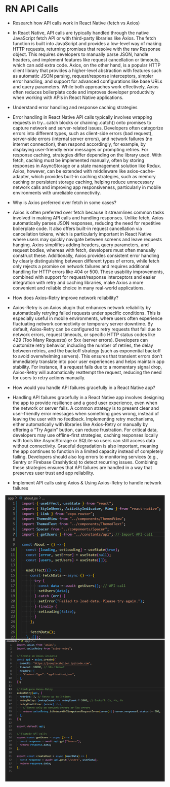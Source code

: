 # RN API Calls

- Research how API calls work in React Native (fetch vs Axios)

- In React Native, API calls are typically handled through the native JavaScript
  fetch API or with third-party libraries like Axios. The fetch function is
  built into JavaScript and provides a low-level way of making HTTP requests,
  returning promises that resolve with the raw Response object. This requires
  developers to manually parse JSON, handle headers, and implement features like
  request cancellation or timeouts, which can add extra code. Axios, on the
  other hand, is a popular HTTP client library that provides a higher-level
  abstraction with features such as automatic JSON parsing, request/response
  interceptors, simpler error handling, and support for advanced configurations
  like base URLs and query parameters. While both approaches work effectively,
  Axios often reduces boilerplate code and improves developer productivity when
  working with APIs in React Native applications.

- Understand error handling and response caching strategies

- Error handling in React Native API calls typically involves wrapping requests
  in try...catch blocks or chaining .catch() onto promises to capture network
  and server-related issues. Developers often categorize errors into different
  types, such as client-side errors (bad request), server-side errors (internal
  server errors), and network failures (no internet connection), then respond
  accordingly, for example, by displaying user-friendly error messages or
  prompting retries. For response caching, strategies differ depending on the
  library used. With fetch, caching must be implemented manually, often by
  storing responses in AsyncStorage or a state management solution like Redux.
  Axios, however, can be extended with middleware like axios-cache-adapter,
  which provides built-in caching strategies, such as memory caching or
  persistent storage caching, helping reduce unnecessary network calls and
  improving app responsiveness, particularly in mobile environments with
  unreliable connectivity.

- Why is Axios preferred over fetch in some cases?

- Axios is often preferred over fetch because it streamlines common tasks
  involved in making API calls and handling responses. Unlike fetch, Axios
  automatically parses JSON responses, reducing the need for repetitive
  boilerplate code. It also offers built-in request cancellation via
  cancellation tokens, which is particularly important in React Native where
  users may quickly navigate between screens and leave requests hanging. Axios
  simplifies adding headers, query parameters, and request bodies, whereas with
  fetch, developers must often manually construct these. Additionally, Axios
  provides consistent error handling by clearly distinguishing between different
  types of errors, while fetch only rejects a promise on network failures and
  requires additional handling for HTTP errors like 404 or 500. These usability
  improvements, combined with support for request/response interceptors and
  easier integration with retry and caching libraries, make Axios a more
  convenient and reliable choice in many real-world applications.

- How does Axios-Retry improve network reliability?

- Axios-Retry is an Axios plugin that enhances network reliability by
  automatically retrying failed requests under specific conditions. This is
  especially useful in mobile environments, where users often experience
  fluctuating network connectivity or temporary server downtime. By default,
  Axios-Retry can be configured to retry requests that fail due to network
  errors, request timeouts, or specific HTTP status codes like 429 (Too Many
  Requests) or 5xx (server errors). Developers can customize retry behavior,
  including the number of retries, the delay between retries, and the backoff
  strategy (such as exponential backoff to avoid overwhelming servers). This
  ensures that transient errors don’t immediately translate into poor user
  experiences and helps maintain app stability. For instance, if a request fails
  due to a momentary signal drop, Axios-Retry will automatically reattempt the
  request, reducing the need for users to retry actions manually.

- How would you handle API failures gracefully in a React Native app?

- Handling API failures gracefully in a React Native app involves designing the
  app to provide resilience and a good user experience, even when the network or
  server fails. A common strategy is to present clear and user-friendly error
  messages when something goes wrong, instead of leaving the user with no
  feedback. Implementing retry mechanisms, either automatically with libraries
  like Axios-Retry or manually by offering a “Try Again” button, can reduce
  frustration. For critical data, developers may use offline-first strategies,
  caching responses locally with tools like AsyncStorage or SQLite so users can
  still access data without connectivity. Graceful degradation is also
  important, meaning the app continues to function in a limited capacity instead
  of completely failing. Developers should also log errors to monitoring
  services (e.g., Sentry or Firebase Crashlytics) to detect recurring issues.
  Combining these strategies ensures that API failures are handled in a way that
  preserves user trust and app reliability.

- Implement API calls using Axios & Using Axios-Retry to handle network failures

![API Calls inplemented in about.jsx](API-Calls.png)
![API Configuration including Axios Retry](API-Config.png)
